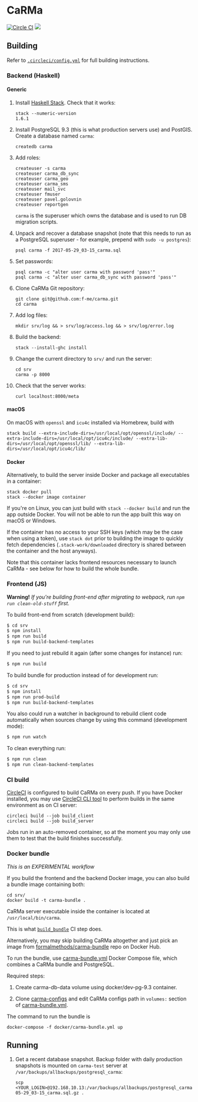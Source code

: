 # CaRMa

[![Circle CI](https://circleci.com/gh/f-me/carma.svg?style=shield&circle-token=ed097e1dbbde9591b7b2bec9ce252ddc840deb54)][ci]
[![](https://images.microbadger.com/badges/image/formalmethods/carma-bundle.svg)](https://microbadger.com/images/formalmethods/carma-bundle)

## Building

Refer to [`.circleci/config.yml`][ci-config] for full building
instructions.

### Backend (Haskell)

#### Generic

1. Install [Haskell Stack][haskell-stack]. Check that it works:

   ```
   stack --numeric-version
   1.6.1
   ```

2. Install PostgreSQL 9.3 (this is what production servers use) and
   PostGIS. Create a database named `carma`:

   ```
   createdb carma
   ```

3. Add roles:

   ```
   createuser -s carma
   createuser carma_db_sync
   createuser carma_geo
   createuser carma_sms
   createuser mail_svc
   createuser fmuser
   createuser pavel.golovnin
   createuser reportgen
   ```

   `carma` is the superuser which owns the database and is used to run
   DB migration scripts.

3. Unpack and recover a database snapshot (note that this needs to run
   as a PostgreSQL superuser - for example, prepend with `sudo -u postgres`):

   ```
   psql carma -f 2017-05-29_03-15_carma.sql
   ```

3. Set passwords:

   ```
   psql carma -c "alter user carma with password 'pass'"
   psql carma -c "alter user carma_db_sync with password 'pass'"
   ```

3. Clone CaRMa Git repository:

   ```
   git clone git@github.com:f-me/carma.git
   cd carma
   ```

3. Add log files:

   ```
   mkdir srv/log && > srv/log/access.log && > srv/log/error.log
   ```

4. Build the backend:

   ```
   stack --install-ghc install
   ```

5. Change the current directory to `srv/` and run the server:

    ```
    cd srv
    carma -p 8000
    ```

6. Check that the server works:

   ```
   curl localhost:8000/meta
   ```

#### macOS

On macOS with `openssl` and `icu4c` installed via Homebrew, build with

    stack build --extra-include-dirs=/usr/local/opt/openssl/include/ --extra-include-dirs=/usr/local/opt/icu4c/include/ --extra-lib-dirs=/usr/local/opt/openssl/lib/ --extra-lib-dirs=/usr/local/opt/icu4c/lib/

#### Docker

Alternatively, to build the server inside Docker and package all
executables in a container:

    stack docker pull
    stack --docker image container

If you're on Linux, you can just build with `stack --docker build` and
run the app outside Docker. You will not be able to run the app built
this way on macOS or Windows.

If the container has no access to your SSH keys (which may be the case
when using a token), use `stack dot` prior to building the image to
quickly fetch dependencies (`.stack-work/downloaded` directory is
shared between the container and the host anyways).

Note that this container lacks frontend resources necessary to launch
CaRMa - see below for how to build the whole bundle.

### Frontend (JS)

<strong>Warning!</strong> <em>If you're building front-end
after migrating to webpack, run `npm run clean-old-stuff` first.</em>

To build front-end from scratch (development build):

```bash
$ cd srv
$ npm install
$ npm run build
$ npm run build-backend-templates
```

If you need to just rebuild it again (after some changes for instance) run:

```bash
$ npm run build
```

To build bundle for production instead of for development run:

```bash
$ cd srv
$ npm install
$ npm run prod-build
$ npm run build-backend-templates
```

You also could run a watcher in background to rebuild client code automatically
when sources change by using this command (development mode):

```bash
$ npm run watch
```

To clean everything run:

```bash
$ npm run clean
$ npm run clean-backend-templates
```

### CI build

[CircleCI][ci] is configured to build CaRMa on every push. If you have
Docker installed, you may use [CircleCI CLI tool][ci-cli] to perform
builds in the same environment as on CI server:

    circleci build --job build_client
    circleci build --job build_server

Jobs run in an auto-removed container, so at the moment you may
only use them to test that the build finishes successfully.

### Docker bundle

*This is an EXPERIMENTAL workflow*

If you build the frontend and the backend Docker image, you can also
build a bundle image containing both:

    cd srv/
    docker build -t carma-bundle .

CaRMa server executable inside the container is located at
`/usr/local/bin/carma`.

This is what [`build_bundle`][ci-config] CI step does.

Alternatively, you may skip building CaRMa altogether and just pick an
image from [formalmethods/carma-bundle][hub-bundle] repo on Docker
Hub.

To run the bundle, use [carma-bundle.yml][] Docker Compose file, which
combines a CaRMa bundle and PostgreSQL.

Required steps:

1. Create carma-db-data volume using docker/dev-pg-9.3 container.

2. Clone [carma-configs][] and edit CaRMa configs path in `volumes:`
   section of [carma-bundle.yml][].

The command to run the bundle is

    docker-compose -f docker/carma-bundle.yml up

## Running

1. Get a recent database snapshot. Backup folder with daily production
   snapshots is mounted on `carma-test` server at
   `/var/backups/allbackups/postgresql_carma`:

   ```
   scp <YOUR_LOGIN>@192.168.10.13:/var/backups/allbackups/postgresql_carma/2017-05-29_03-15_carma.sql.gz .
   ```

[carma-bundle.yml]: docker/carma-bundle.yml
[carma-configs]: https://github.com/f-me/carma-configs
[ci-cli]: https://circleci.com/docs/2.0/local-jobs/#installing-the-cli-locally
[ci-config]: .circleci/config.yml
[ci]: https://circleci.com/gh/f-me/carma
[haskell-stack]: https://docs.haskellstack.org/en/stable/README/
[hub-bundle]: https://hub.docker.com/r/formalmethods/carma-bundle/tags/
